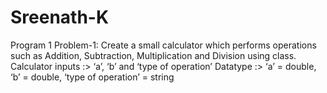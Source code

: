 # Sreenath-K
Program 1 Problem-1: Create a small calculator which performs operations such as Addition, Subtraction, Multiplication and Division using class.   Calculator inputs :> ‘a’, ‘b’ and ‘type of operation’   Datatype :> ‘a’ = double, ‘b’ = double, ‘type of operation’ = string
